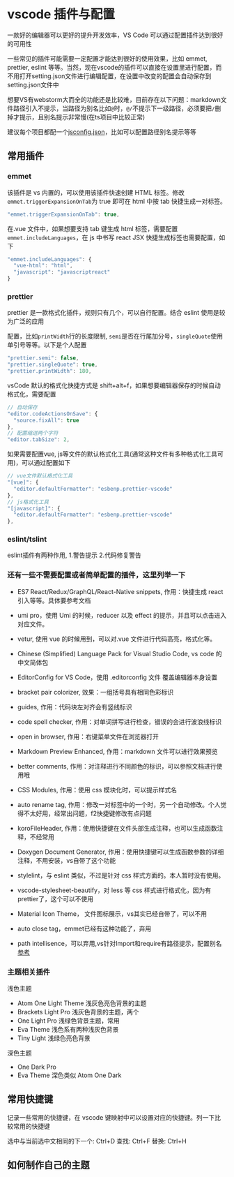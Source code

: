 # vscode 插件与配置

一款好的编辑器可以更好的提升开发效率，VS Code 可以通过配置插件达到很好的可用性

一些常见的插件可能需要一定配置才能达到很好的使用效果，比如 emmet, prettier, eslint 等等。当然，现在vscode的插件可以直接在设置里进行配置，而不用打开setting.json文件进行编辑配置，在设置中改变的配置会自动保存到setting.json文件中

想要VS有webstorm大而全的功能还是比较难，目前存在以下问题：markdown文件路径引入不提示，当路径为别名比如`@`时，`@/`不提示下一级路径，必须要把`/`删掉才提示，且别名提示非常慢(在ts项目中比较正常)

建议每个项目都配一个[jsconfig.json](https://code.visualstudio.com/docs/languages/jsconfig)，比如可以配置路径别名提示等等

## 常用插件

### emmet

该插件是 vs 内置的，可以使用该插件快速创建 HTML 标签。修改`emmet.triggerExpansionOnTab`为 true 即可在 html 中按 tab 快捷生成一对标签。

```js
"emmet.triggerExpansionOnTab": true,
```

在.vue 文件中，如果想要支持 tab 键生成 html 标签，需要配置`emmet.includeLanguages`，在 js 中书写 react JSX 快捷生成标签也需要配置，如下

```js
"emmet.includeLanguages": {
  "vue-html": "html",
  "javascript": "javascriptreact"
}
```

### prettier

prettier 是一款格式化插件，规则只有几个，可以自行配置。结合 eslint 使用是较为广泛的应用

配置，比如`printWidth`行的长度限制, `semi`是否在行尾加分号，`singleQuote`使用单引号等等。以下是个人配置

```js
"prettier.semi": false,
"prettier.singleQuote": true,
"prettier.printWidth": 180,
```

vsCode 默认的格式化快捷方式是 shift+alt+f，如果想要编辑器保存的时候自动格式化，需要配置

```js
// 自动保存
"editor.codeActionsOnSave": {
  "source.fixAll": true
},
// 配置缩进两个字符
"editor.tabSize": 2,
```

如果需要配置vue, js等文件的默认格式化工具(通常这种文件有多种格式化工具可用)，可以通过配置如下

```js
// vue文件默认格式化工具
"[vue]": {
  "editor.defaultFormatter": "esbenp.prettier-vscode"
},
// js格式化工具
"[javascript]": {
  "editor.defaultFormatter": "esbenp.prettier-vscode"
},
```

### eslint/tslint

eslint插件有两种作用, 1.警告提示 2.代码修复警告

### 还有一些不需要配置或者简单配置的插件，这里列举一下

- ES7 React/Redux/GraphQL/React-Native snippets, 作用：快捷生成 react 引入等等。具体要参考文档

- umi pro，使用 Umi 的时候，reducer 以及 effect 的提示，并且可以点击进入对应文件。

- vetur, 使用 vue 的时候用到，可以对.vue 文件进行代码高亮，格式化等。

- Chinese (Simplified) Language Pack for Visual Studio Code, vs code 的中文简体包

- EditorConfig for VS Code，使用 .editorconfig 文件 覆盖编辑器本身设置
- bracket pair colorizer, 效果：一组括号具有相同色彩标识
- guides, 作用：代码块左对齐会有竖线标识
- code spell checker, 作用：对单词拼写进行检查，错误的会进行波浪线标识
- open in browser, 作用：右键菜单文件在浏览器打开
- Markdown Preview Enhanced, 作用：markdown 文件可以进行效果预览
- better comments, 作用：对注释进行不同颜色的标识，可以参照文档进行使用哦
- CSS Modules, 作用：使用 css 模块化时，可以提示样式名
- auto rename tag, 作用：修改一对标签中的一个时，另一个自动修改。个人觉得不太好用，经常出问题，f2快捷键修改有点问题
- koroFileHeader, 作用：使用快捷键在文件头部生成注释，也可以生成函数注释，不经常用
- Doxygen Document Generator, 作用：使用快捷键可以生成函数参数的详细注释，不用安装，vs自带了这个功能
- stylelint，与 eslint 类似，不过是针对 css 样式方面的。本人暂时没有使用。
- vscode-stylesheet-beautify，对 less 等 css 样式进行格式化，因为有prettier了，这个可以不使用
- Material Icon Theme， 文件图标展示，vs其实已经自带了，可以不用
- auto close tag，emmet已经有这种功能了，弃用
- path intellisence，可以弃用,vs针对Import和require有路径提示，配置别名[参考](https://code.visualstudio.com/docs/languages/jsconfig)

### 主题相关插件

浅色主题

- Atom One Light Theme 浅灰色亮色背景的主题
- Brackets Light Pro 浅灰色背景的主题，两个
- One Light Pro 浅绿色背景主题，常用
- Eva Theme 浅色系有两种浅灰色背景
- Tiny Light 浅绿色亮色背景

深色主题

- One Dark Pro
- Eva Theme 深色类似 Atom One Dark

## 常用快捷键

记录一些常用的快捷键，在 vscode 键映射中可以设置对应的快捷键。列一下比较常用的快捷键

选中与当前选中文相同的下一个: Ctrl+D
查找: Ctrl+F
替换: Ctrl+H

## 如何制作自己的主题

